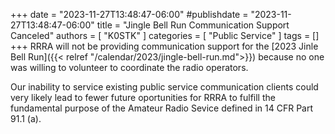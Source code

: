 +++
date = "2023-11-27T13:48:47-06:00"
#publishdate = "2023-11-27T13:48:47-06:00"
title = "Jingle Bell Run Communication Support Canceled"
authors = [ "K0STK" ]
categories = [ "Public Service" ]
tags = []
+++
RRRA will not be providing communication support for the
[2023 Jinle Bell Run]({{< relref "/calendar/2023/jingle-bell-run.md">}})
because no one was willing to volunteer to coordinate the radio operators.

Our inability to service existing public service communication
clients could very likely lead to fewer future oportunities
for RRRA to fulfill the fundamental purpose of the Amateur Radio
Sevice defined in 14 CFR Part 91.1 (a).
<!--more-->
